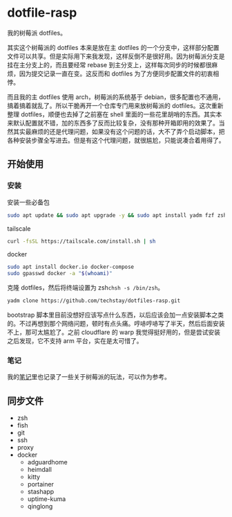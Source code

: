 # dotfile-rasp

我的树莓派 dotfiles。

其实这个树莓派的 dotfiles 本来是放在主 dotfiles 的一个分支中，这样部分配置文件可以共享。但是实际用下来我发现，这样反倒不是很好用。因为树莓派分支是挂在主分支上的，而且要经常 rebase 到主分支上，这样每次同步的时候都很麻烦，因为提交记录一直在变。这反而和 dotfiles 为了方便同步配置文件的初衷相悖。

而且我的主 dotfiles 使用 arch，树莓派的系统基于 debian，很多配置也不通用，搞着搞着就乱了。所以干脆再开一个仓库专门用来放树莓派的 dotfiles。这次重新整理 dotfiles，顺便也去掉了之前塞在 shell 里面的一些花里胡哨的东西。其实本来默认配置就不错，加的东西多了反而比较复杂，没有那种开箱即用的效果了。当然其实最麻烦的还是代理问题，如果没有这个问题的话，大不了弄个启动脚本，把各种安装步骤全写进去。但是有这个代理问题，就很尴尬，只能说凑合着用得了。

## 开始使用

### 安装

安装一些必备包

```sh
sudo apt update && sudo apt upgrade -y && sudo apt install yadm fzf zsh git lua5.4 exa
```

tailscale

```sh
curl -fsSL https://tailscale.com/install.sh | sh
```

docker

```sh
sudo apt install docker.io docker-compose
sudo gpasswd docker -a "$(whoami)"
```

克隆 dotfiles，然后将终端设置为 zsh`chsh -s /bin/zsh`。

```sh
yadm clone https://github.com/techstay/dotfiles-rasp.git
```

bootstrap 脚本里目前没想好应该写点什么东西，以后应该会加一点安装脚本之类的。不过再想到那个网络问题，顿时有点头痛。哼哧哼哧写了半天，然后后面安装不上，那可太尴尬了。之前 cloudflare 的 warp 我觉得挺好用的，但是尝试安装之后发现，它不支持 arm 平台，实在是太可惜了。


### 笔记

我的[笔记](https://studynotes.techstay.tech/notes/linux/raspberry.html)里也记录了一些关于树莓派的玩法，可以作为参考。

## 同步文件

- zsh
- fish
- git
- ssh
- proxy
- docker
  - adguardhome
  - heimdall
  - kitty
  - portainer
  - stashapp
  - uptime-kuma
  - qinglong
